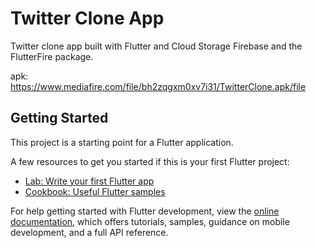 # Twitter Clone App

Twitter clone app built with Flutter and Cloud Storage Firebase and the FlutterFire package.

apk: https://www.mediafire.com/file/bh2zqgxm0xv7i31/TwitterClone.apk/file

## Getting Started

This project is a starting point for a Flutter application.

A few resources to get you started if this is your first Flutter project:

- [Lab: Write your first Flutter app](https://docs.flutter.dev/get-started/codelab)
- [Cookbook: Useful Flutter samples](https://docs.flutter.dev/cookbook)

For help getting started with Flutter development, view the
[online documentation](https://docs.flutter.dev/), which offers tutorials,
samples, guidance on mobile development, and a full API reference.
